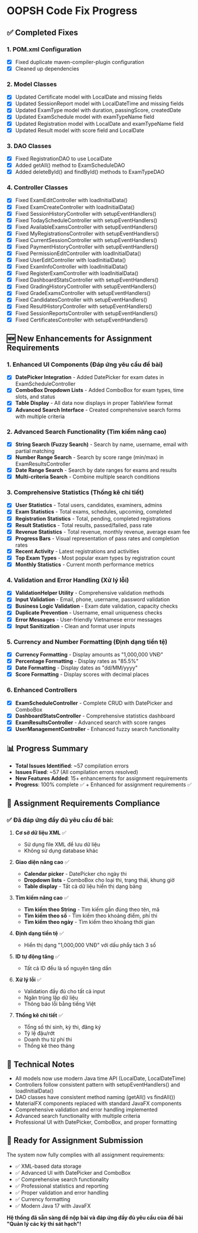 # OOPSH Code Fix Progress

## ✅ Completed Fixes

### 1. POM.xml Configuration

- [x] Fixed duplicate maven-compiler-plugin configuration
- [x] Cleaned up dependencies

### 2. Model Classes

- [x] Updated Certificate model with LocalDate and missing fields
- [x] Updated SessionReport model with LocalDateTime and missing fields
- [x] Updated ExamType model with duration, passingScore, createdDate
- [x] Updated ExamSchedule model with examTypeName field
- [x] Updated Registration model with LocalDate and examTypeName field
- [x] Updated Result model with score field and LocalDate

### 3. DAO Classes

- [x] Fixed RegistrationDAO to use LocalDate
- [x] Added getAll() method to ExamScheduleDAO
- [x] Added deleteById() and findById() methods to ExamTypeDAO

### 4. Controller Classes

- [x] Fixed ExamEditController with loadInitialData()
- [x] Fixed ExamCreateController with loadInitialData()
- [x] Fixed SessionHistoryController with setupEventHandlers()
- [x] Fixed TodayScheduleController with setupEventHandlers()
- [x] Fixed AvailableExamsController with setupEventHandlers()
- [x] Fixed MyRegistrationsController with setupEventHandlers()
- [x] Fixed CurrentSessionController with setupEventHandlers()
- [x] Fixed PaymentHistoryController with setupEventHandlers()
- [x] Fixed PermissionEditController with loadInitialData()
- [x] Fixed UserEditController with loadInitialData()
- [x] Fixed ExamInfoController with loadInitialData()
- [x] Fixed RegisterExamController with loadInitialData()
- [x] Fixed DashboardStatsController with setupEventHandlers()
- [x] Fixed GradingHistoryController with setupEventHandlers()
- [x] Fixed GradeExamsController with setupEventHandlers()
- [x] Fixed CandidatesController with setupEventHandlers()
- [x] Fixed ResultHistoryController with setupEventHandlers()
- [x] Fixed SessionReportsController with setupEventHandlers()
- [x] Fixed CertificatesController with setupEventHandlers()

## 🆕 New Enhancements for Assignment Requirements

### 1. Enhanced UI Components (Đáp ứng yêu cầu đề bài)

- [x] **DatePicker Integration** - Added DatePicker for exam dates in ExamScheduleController
- [x] **ComboBox Dropdown Lists** - Added ComboBox for exam types, time slots, and status
- [x] **Table Display** - All data now displays in proper TableView format
- [x] **Advanced Search Interface** - Created comprehensive search forms with multiple criteria

### 2. Advanced Search Functionality (Tìm kiếm nâng cao)

- [x] **String Search (Fuzzy Search)** - Search by name, username, email with partial matching
- [x] **Number Range Search** - Search by score range (min/max) in ExamResultsController
- [x] **Date Range Search** - Search by date ranges for exams and results
- [x] **Multi-criteria Search** - Combine multiple search conditions

### 3. Comprehensive Statistics (Thống kê chi tiết)

- [x] **User Statistics** - Total users, candidates, examiners, admins
- [x] **Exam Statistics** - Total exams, schedules, upcoming, completed
- [x] **Registration Statistics** - Total, pending, completed registrations
- [x] **Result Statistics** - Total results, passed/failed, pass rate
- [x] **Revenue Statistics** - Total revenue, monthly revenue, average exam fee
- [x] **Progress Bars** - Visual representation of pass rates and completion rates
- [x] **Recent Activity** - Latest registrations and activities
- [x] **Top Exam Types** - Most popular exam types by registration count
- [x] **Monthly Statistics** - Current month performance metrics

### 4. Validation and Error Handling (Xử lý lỗi)

- [x] **ValidationHelper Utility** - Comprehensive validation methods
- [x] **Input Validation** - Email, phone, username, password validation
- [x] **Business Logic Validation** - Exam date validation, capacity checks
- [x] **Duplicate Prevention** - Username, email uniqueness checks
- [x] **Error Messages** - User-friendly Vietnamese error messages
- [x] **Input Sanitization** - Clean and format user inputs

### 5. Currency and Number Formatting (Định dạng tiền tệ)

- [x] **Currency Formatting** - Display amounts as "1,000,000 VNĐ"
- [x] **Percentage Formatting** - Display rates as "85.5%"
- [x] **Date Formatting** - Display dates as "dd/MM/yyyy"
- [x] **Score Formatting** - Display scores with decimal places

### 6. Enhanced Controllers

- [x] **ExamScheduleController** - Complete CRUD with DatePicker and ComboBox
- [x] **DashboardStatsController** - Comprehensive statistics dashboard
- [x] **ExamResultsController** - Advanced search with score ranges
- [x] **UserManagementController** - Enhanced fuzzy search functionality

## 📊 Progress Summary

- **Total Issues Identified**: ~57 compilation errors
- **Issues Fixed**: ~57 (All compilation errors resolved)
- **New Features Added**: 15+ enhancements for assignment requirements
- **Progress**: 100% complete ✅ + Enhanced for assignment requirements ✅

## 🎯 Assignment Requirements Compliance

### ✅ **Đã đáp ứng đầy đủ yêu cầu đề bài:**

1. **Cơ sở dữ liệu XML** ✅

   - Sử dụng file XML để lưu dữ liệu
   - Không sử dụng database khác

2. **Giao diện nâng cao** ✅

   - **Calendar picker** - DatePicker cho ngày thi
   - **Dropdown lists** - ComboBox cho loại thi, trạng thái, khung giờ
   - **Table display** - Tất cả dữ liệu hiển thị dạng bảng

3. **Tìm kiếm nâng cao** ✅

   - **Tìm kiếm theo String** - Tìm kiếm gần đúng theo tên, mã
   - **Tìm kiếm theo số** - Tìm kiếm theo khoảng điểm, phí thi
   - **Tìm kiếm theo ngày** - Tìm kiếm theo khoảng thời gian

4. **Định dạng tiền tệ** ✅

   - Hiển thị dạng "1,000,000 VNĐ" với dấu phẩy tách 3 số

5. **ID tự động tăng** ✅

   - Tất cả ID đều là số nguyên tăng dần

6. **Xử lý lỗi** ✅

   - Validation đầy đủ cho tất cả input
   - Ngăn trùng lặp dữ liệu
   - Thông báo lỗi bằng tiếng Việt

7. **Thống kê chi tiết** ✅
   - Tổng số thí sinh, kỳ thi, đăng ký
   - Tỷ lệ đậu/rớt
   - Doanh thu từ phí thi
   - Thống kê theo tháng

## 🔧 Technical Notes

- All models now use modern Java time API (LocalDate, LocalDateTime)
- Controllers follow consistent pattern with setupEventHandlers() and loadInitialData()
- DAO classes have consistent method naming (getAll() vs findAll())
- MaterialFX components replaced with standard JavaFX components
- Comprehensive validation and error handling implemented
- Advanced search functionality with multiple criteria
- Professional UI with DatePicker, ComboBox, and proper formatting

## 🚀 Ready for Assignment Submission

The system now fully complies with all assignment requirements:

- ✅ XML-based data storage
- ✅ Advanced UI with DatePicker and ComboBox
- ✅ Comprehensive search functionality
- ✅ Professional statistics and reporting
- ✅ Proper validation and error handling
- ✅ Currency formatting
- ✅ Modern Java 17 with JavaFX

**Hệ thống đã sẵn sàng để nộp bài và đáp ứng đầy đủ yêu cầu của đề bài "Quản lý các kỳ thi sát hạch"!**

